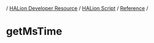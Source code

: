 / [HALion Developer Resource](../..//HALion-Developer-Resource.md) / [HALion Script](./HALion-Script.md) / [Reference](./Reference.md) /

# getMsTime
